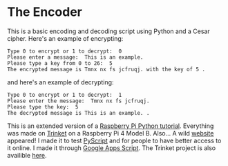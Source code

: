 # The Encoder
This is a basic encoding and decoding script using Python and a Cesar cipher.
Here's an example of encrypting:
```
Type 0 to encrypt or 1 to decrypt:  0
Please enter a message:  This is an example.
Please type a key from 0 to 26:  5
The encrypted message is Tmnx nx fs jcfruqj. with the key of 5 .
```
and here's an example of decrypting:
```
Type 0 to encrypt or 1 to decrypt:  1
Please enter the message:  Tmnx nx fs jcfruqj.
Please type the key:  5
The decrypted message is This is an example. .
```
This is an extended version of a [Raspberry Pi Python tutorial](https://projects.raspberrypi.org/en/projects/secret-messages/0). Everything was made on [Trinket](https://trinket.io/) on a Raspberry Pi 4 Model B.
Also...
A wild [website](https://script.google.com/macros/s/AKfycbyP7s87caE5za5OazFARiOWXIys6Zmi1-hda2HcC9uvL5LsKVGMwrJOHEib1XsFO6Blkg/exec) appeared! I made it to test [PyScript](https://github.com/pyscript/pyscript) and for people to have better access to it online. I made it through [Google Apps Script](https://script.google.com).
The Trinket project is also availible [here](https://github.com/pyscript/pyscript).
